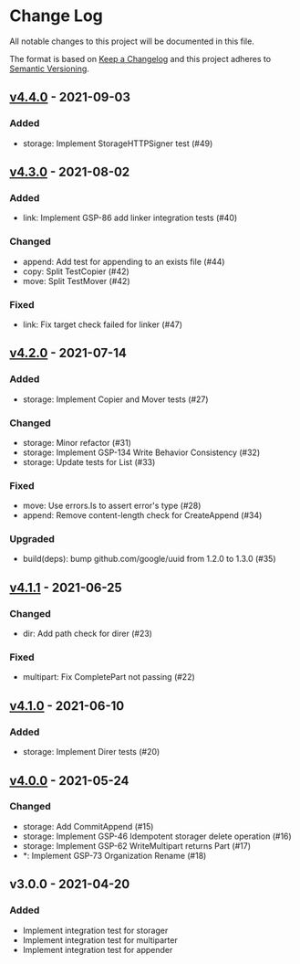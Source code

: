# Change Log

All notable changes to this project will be documented in this file.

The format is based on [Keep a Changelog](https://keepachangelog.com/)
and this project adheres to [Semantic Versioning](https://semver.org/).

## [v4.4.0] - 2021-09-03

### Added

- storage: Implement StorageHTTPSigner test (#49)

## [v4.3.0] - 2021-08-02

### Added

- link: Implement GSP-86 add linker integration tests (#40)

### Changed

- append: Add test for appending to an exists file (#44)
- copy: Split TestCopier (#42)
- move: Split TestMover (#42)

### Fixed

- link: Fix target check failed for linker (#47)

## [v4.2.0] - 2021-07-14

### Added

- storage: Implement Copier and Mover tests (#27)

### Changed

- storage: Minor refactor (#31)
- storage: Implement GSP-134 Write Behavior Consistency (#32)
- storage: Update tests for List (#33)

### Fixed

- move: Use errors.Is to assert error's type (#28)
- append: Remove content-length check for CreateAppend (#34)

### Upgraded

- build(deps): bump github.com/google/uuid from 1.2.0 to 1.3.0 (#35)

## [v4.1.1] - 2021-06-25

### Changed

- dir: Add path check for direr (#23)

### Fixed

- multipart: Fix CompletePart not passing (#22)

## [v4.1.0] - 2021-06-10

### Added

- storage: Implement Direr tests (#20)

## [v4.0.0] - 2021-05-24

### Changed

- storage: Add CommitAppend (#15)
- storage: Implement GSP-46 Idempotent storager delete operation (#16)
- storage: Implement GSP-62 WriteMultipart returns Part (#17)
- *: Implement GSP-73 Organization Rename (#18)

## v3.0.0 - 2021-04-20

### Added

- Implement integration test for storager
- Implement integration test for multiparter
- Implement integration test for appender

[v4.4.0]: https://github.com/beyondstorage/go-integration-test/compare/v4.3.0...v4.4.0
[v4.3.0]: https://github.com/beyondstorage/go-integration-test/compare/v4.2.0...v4.3.0
[v4.2.0]: https://github.com/beyondstorage/go-integration-test/compare/v4.1.1...v4.2.0
[v4.1.1]: https://github.com/beyondstorage/go-integration-test/compare/v4.1.0...v4.1.1
[v4.1.0]: https://github.com/beyondstorage/go-integration-test/compare/v4.0.0...v4.1.0
[v4.0.0]: https://github.com/beyondstorage/go-integration-test/compare/v3.0.0...v4.0.0
